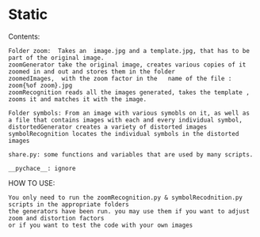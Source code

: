 # Static

Contents:

    Folder zoom:  Takes an  image.jpg and a template.jpg, that has to be part of the original image. 
    zoomGenerator take the original image, creates various copies of it zoomed in and out and stores them in the folder 
    zoomedImages,  with the zoom factor in the   name of the file : zoom{%of zoom}.jpg
    zoomRecognition reads all the images generated, takes the template , zooms it and matches it with the image.

    Folder symbols: From an image with various symobls on it, as well as 
    a file that contains images with each and every individual symbol, 
    distortedGenerator creates a variety of distorted images  
    symbolRecognition locates the individual symbols in the distorted images
    
    share.py: some functions and variables that are used by many scripts. 
    
    __pychace__: ignore
    
HOW TO USE:

    You only need to run the zoomRecognition.py & symbolRecodnition.py scripts in the appropriate folders
    the generators have been run. you may use them if you want to adjust zoom and distortion factors
    or if you want to test the code with your own images
    
